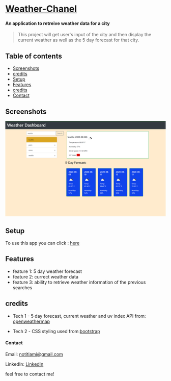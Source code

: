 # [Weather-Chanel](https://valvarius.github.io/weather-Chanel/)
#### An application to retreive weather data for a city
> This project will get user's input of the city and then display the current weather as well as the 5 day forecast for that city. 




## Table of contents
* [Screenshots](#screenshots)
* [credits](#credits)
* [Setup](#setup)
* [Features](#features)
* [credits](#credits)
* [Contact](#contact)



## Screenshots
![Screenshot](images/weather.png)




## Setup
To use this app you can click : [here](https://valvarius.github.io/weather-Chanel/)



## Features
* feature 1: 5 day weather forecast
* feature 2: currect weather data
* feature 3: ability to retrieve weather information of the previous searches




## credits
* Tech 1 - 5 day forecast, current weather and uv index API from: [openweathermap](https://openweathermap.org/)

<!-- * Tech 2 - Time from :[moments](https://momentjs.com/) -->

* Tech 2 - CSS styling used from:[bootstrap](https://getbootstrap.com/)

#### Contact
Email: notitiami@gmail.com

LinkedIn: [LinkedIn](https://www.linkedin.com/in/valerio-varani-635ba31a1/)

feel free to contact me!

